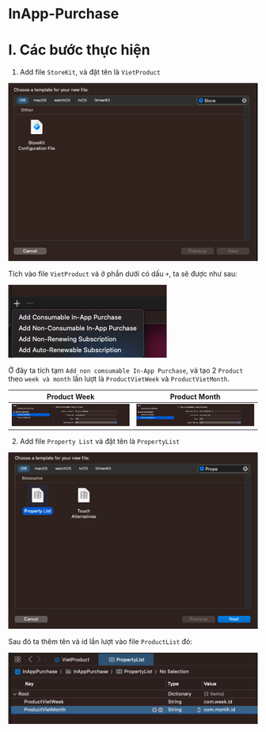 # InApp-Purchase

# I. Các bước thực hiện

1. Add file `StoreKit`, và đặt tên là `VietProduct`

![](Images/create_storekit.png)

Tích vào file `VietProduct` và ở phần dưới có dấu `+`, ta sẽ được như sau:

![](Images/add_file_to_storeKit.png)

Ở đây ta tích tạm `Add non comsumable In-App Purchase`, và tạo 2 `Product` theo `week và month` lần lượt là `ProductVietWeek` và `ProductVietMonth`.

| Product Week | Product Month | 
| :--------: | :--------: | 
| ![](Images/week.png) | ![](Images/month.png) |


2. Add file `Property List` và đặt tên là `PropertyList`

![](Images/propertyList.png)

Sau đó ta thêm tên và id lần lượt vào file `ProductList` đó:

![](Images/property-propertylist.png)